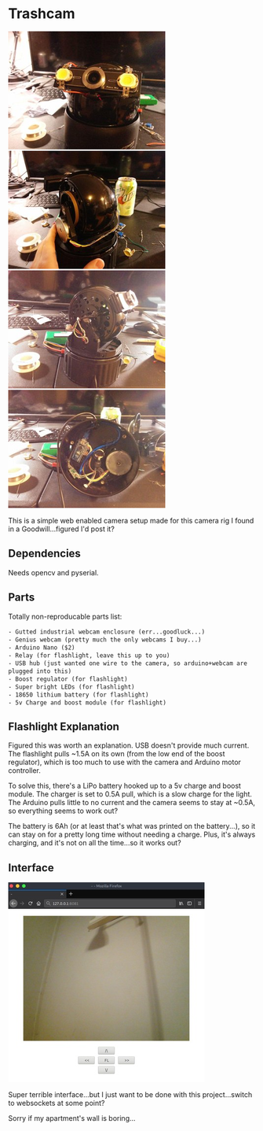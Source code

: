# Trashcam

![](https://github.com/mrmoss/trashcam/raw/master/images/0.jpg)
![](https://github.com/mrmoss/trashcam/raw/master/images/1.jpg)
![](https://github.com/mrmoss/trashcam/raw/master/images/2.jpg)
![](https://github.com/mrmoss/trashcam/raw/master/images/3.jpg)

This is a simple web enabled camera setup made for this camera rig I found in a Goodwill...figured I'd post it?

## Dependencies

Needs opencv and pyserial.

## Parts

Totally non-reproducable parts list:

	- Gutted industrial webcam enclosure (err...goodluck...)
	- Genius webcam (pretty much the only webcams I buy...)
	- Arduino Nano ($2)
	- Relay (for flashlight, leave this up to you)
	- USB hub (just wanted one wire to the camera, so arduino+webcam are plugged into this)
	- Boost regulator (for flashlight)
	- Super bright LEDs (for flashlight)
	- 18650 lithium battery (for flashlight)
	- 5v Charge and boost module (for flashlight)

## Flashlight Explanation

Figured this was worth an explanation. USB doesn't provide much current. The flashlight pulls ~1.5A on its own (from the low end of the boost regulator), which is too much to use with the camera and Arduino motor controller.

To solve this, there's a LiPo battery hooked up to a 5v charge and boost module. The charger is set to 0.5A pull, which is a slow charge for the light. The Arduino pulls little to no current and the camera seems to stay at ~0.5A, so everything seems to work out?

The battery is 6Ah (or at least that's what was printed on the battery...), so it can stay on for a pretty long time without needing a charge. Plus, it's always charging, and it's not on all the time...so it works out?

## Interface

![](https://github.com/mrmoss/trashcam/raw/master/images/4.jpg)

Super terrible interface...but I just want to be done with this project...switch to websockets at some point?

Sorry if my apartment's wall is boring...